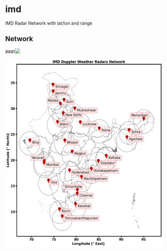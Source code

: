 # imd
IMD Radar Network with lat/lon and range

## Network

###!![](qnetwork_with_range.jpg)

<img src="network_with_range.jpg" width="500" height="600">




